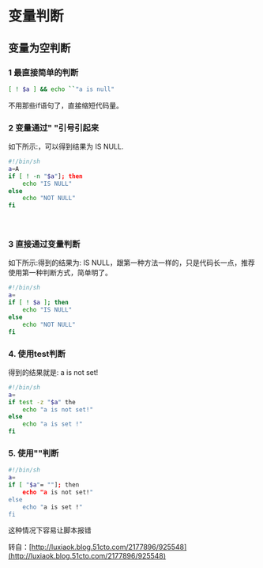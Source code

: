 # 变量判断

## 变量为空判断

### 1 最直接简单的判断

```bash
[ ! $a ] && echo ``"a is null"
```

不用那些if语句了，直接缩短代码量。

### 2 变量通过" "引号引起来

如下所示:，可以得到结果为 IS NULL.

```bash
#!/bin/sh
a=A
if [ ! -n "$a"]; then
	echo "IS NULL"
else
	echo "NOT NULL"
fi
```

　

### 3 直接通过变量判断

如下所示:得到的结果为: IS NULL，跟第一种方法一样的，只是代码长一点，推荐使用第一种判断方式，简单明了。

 

```bash
#!/bin/sh
a=
if [ ! $a ]; then
	echo "IS NULL"
else
    echo "NOT NULL"
fi
```

### 4. 使用test判断

得到的结果就是: a is not set!

```bash
#!/bin/sh
a=
if test -z "$a" the
    echo "a is not set!"
else
    echo "a is set !"
fi
```

### 5. 使用""判断

```bash
#!/bin/sh
a=
if [ "$a"= ""]; then
	echo "a is not set!"
else
	echo "a is set !"
fi
```

这种情况下容易让脚本报错

转自：[http://luxiaok.blog.51cto.com/2177896/925548](http://luxiaok.blog.51cto.com/2177896/925548)